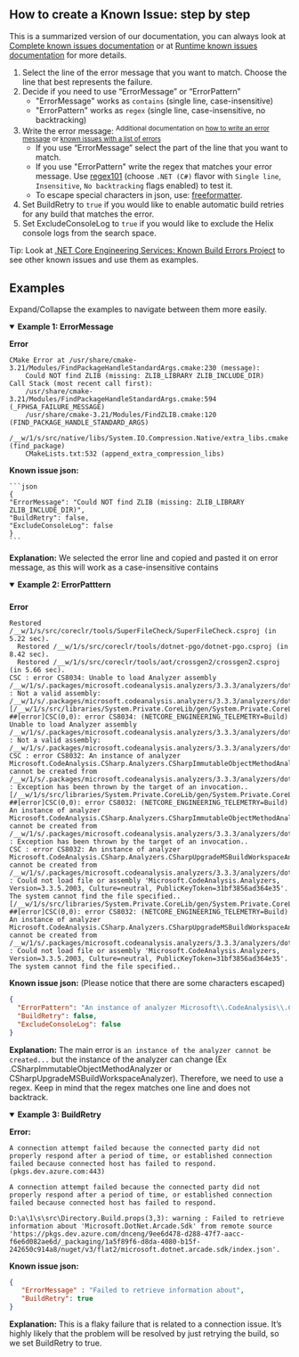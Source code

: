 ## How to create a Known Issue: step by step
This is a summarized version of our documentation, you can always look at [Complete known issues documentation](https://github.com/dotnet/arcade/blob/main/Documentation/Projects/Build%20Analysis/KnownIssues.md#filling-out-known-issues-json-blob) or at [Runtime known issues documentation](https://github.com/dotnet/runtime/blob/main/docs/workflow/ci/failure-analysis.md) for more details.

1. Select the line of the error message that you want to match. Choose the line that best represents the failure.
1. Decide if you need to use “ErrorMessage” or “ErrorPattern”
    - "ErrorMessage" works as `contains` (single line, case-insensitive)
    - "ErrorPattern" works as `regex` (single line, case-insensitive, no backtracking)
1. Write the error message: <sup>  Additional documentation on [how to write an error message](https://github.com/dotnet/arcade/blob/main/Documentation/Projects/Build%20Analysis/KnownIssues.md#filling-out-known-issues-json-blob) or [known issues with a list of errors](https://github.com/dotnet/arcade/blob/main/Documentation/Projects/Build%20Analysis/KnownIssues.md#filling-out-known-issues-with-a-list-of-errors)</sup>
    - If you use “ErrorMessage” select the part of the line that you want to match.
    - If you use "ErrorPattern" write the regex that matches your error message. Use [regex101](https://regex101.com/) (choose `.NET (C#)` flavor with `Single line`, `Insensitive`, `No backtracking` flags enabled) to test it.
    - To escape special characters in json, use: [freeformatter](https://www.freeformatter.com/json-escape.html).
1. Set BuildRetry to `true` if you would like to enable automatic build retries for any build that matches the error.
1. Set ExcludeConsoleLog to `true` if you would like to exclude the Helix console logs from the search space. 

Tip: Look at [.NET Core Engineering Services: Known Build Errors Project](https://github.com/orgs/dotnet/projects/111/views/2) to see other known issues and use them as examples.

## Examples
Expand/Collapse the examples to navigate between them more easily.

<details open>
  <summary><b>Example 1: ErrorMessage</b></summary>
  
**Error**
```
CMake Error at /usr/share/cmake-3.21/Modules/FindPackageHandleStandardArgs.cmake:230 (message):
    Could NOT find ZLIB (missing: ZLIB_LIBRARY ZLIB_INCLUDE_DIR)
Call Stack (most recent call first):
    /usr/share/cmake-3.21/Modules/FindPackageHandleStandardArgs.cmake:594 (_FPHSA_FAILURE_MESSAGE)
    /usr/share/cmake-3.21/Modules/FindZLIB.cmake:120 (FIND_PACKAGE_HANDLE_STANDARD_ARGS)
    /__w/1/s/src/native/libs/System.IO.Compression.Native/extra_libs.cmake:12 (find_package)
    CMakeLists.txt:532 (append_extra_compression_libs)

```

**Known issue json:**

    ```json
    {
    "ErrorMessage": "Could NOT find ZLIB (missing: ZLIB_LIBRARY ZLIB_INCLUDE_DIR)",
    "BuildRetry": false,
    "ExcludeConsoleLog": false
    }
    ```

**Explanation:**
We selected the error line and copied and pasted it on error message, as this will work as a case-insensitive contains 
</details>

<details open>
  <summary><b>Example 2: ErrorPatttern</b></summary>


### 
**Error**
```
Restored /__w/1/s/src/coreclr/tools/SuperFileCheck/SuperFileCheck.csproj (in 5.22 sec).
  Restored /__w/1/s/src/coreclr/tools/dotnet-pgo/dotnet-pgo.csproj (in 8.42 sec).
  Restored /__w/1/s/src/coreclr/tools/aot/crossgen2/crossgen2.csproj (in 5.66 sec).
CSC : error CS8034: Unable to load Analyzer assembly /__w/1/s/.packages/microsoft.codeanalysis.analyzers/3.3.3/analyzers/dotnet/cs/Microsoft.CodeAnalysis.Analyzers.dll : Not a valid assembly: /__w/1/s/.packages/microsoft.codeanalysis.analyzers/3.3.3/analyzers/dotnet/cs/Microsoft.CodeAnalysis.Analyzers.dll [/__w/1/s/src/libraries/System.Private.CoreLib/gen/System.Private.CoreLib.Generators.csproj]
##[error]CSC(0,0): error CS8034: (NETCORE_ENGINEERING_TELEMETRY=Build) Unable to load Analyzer assembly /__w/1/s/.packages/microsoft.codeanalysis.analyzers/3.3.3/analyzers/dotnet/cs/Microsoft.CodeAnalysis.Analyzers.dll : Not a valid assembly: /__w/1/s/.packages/microsoft.codeanalysis.analyzers/3.3.3/analyzers/dotnet/cs/Microsoft.CodeAnalysis.Analyzers.dll
CSC : error CS8032: An instance of analyzer Microsoft.CodeAnalysis.CSharp.Analyzers.CSharpImmutableObjectMethodAnalyzer cannot be created from /__w/1/s/.packages/microsoft.codeanalysis.analyzers/3.3.3/analyzers/dotnet/cs/Microsoft.CodeAnalysis.CSharp.Analyzers.dll : Exception has been thrown by the target of an invocation.. [/__w/1/s/src/libraries/System.Private.CoreLib/gen/System.Private.CoreLib.Generators.csproj]
##[error]CSC(0,0): error CS8032: (NETCORE_ENGINEERING_TELEMETRY=Build) An instance of analyzer Microsoft.CodeAnalysis.CSharp.Analyzers.CSharpImmutableObjectMethodAnalyzer cannot be created from /__w/1/s/.packages/microsoft.codeanalysis.analyzers/3.3.3/analyzers/dotnet/cs/Microsoft.CodeAnalysis.CSharp.Analyzers.dll : Exception has been thrown by the target of an invocation..
CSC : error CS8032: An instance of analyzer Microsoft.CodeAnalysis.CSharp.Analyzers.CSharpUpgradeMSBuildWorkspaceAnalyzer cannot be created from /__w/1/s/.packages/microsoft.codeanalysis.analyzers/3.3.3/analyzers/dotnet/cs/Microsoft.CodeAnalysis.CSharp.Analyzers.dll : Could not load file or assembly 'Microsoft.CodeAnalysis.Analyzers, Version=3.3.5.2003, Culture=neutral, PublicKeyToken=31bf3856ad364e35'. The system cannot find the file specified.. [/__w/1/s/src/libraries/System.Private.CoreLib/gen/System.Private.CoreLib.Generators.csproj]
##[error]CSC(0,0): error CS8032: (NETCORE_ENGINEERING_TELEMETRY=Build) An instance of analyzer Microsoft.CodeAnalysis.CSharp.Analyzers.CSharpUpgradeMSBuildWorkspaceAnalyzer cannot be created from /__w/1/s/.packages/microsoft.codeanalysis.analyzers/3.3.3/analyzers/dotnet/cs/Microsoft.CodeAnalysis.CSharp.Analyzers.dll : Could not load file or assembly 'Microsoft.CodeAnalysis.Analyzers, Version=3.3.5.2003, Culture=neutral, PublicKeyToken=31bf3856ad364e35'. The system cannot find the file specified..
```

**Known issue json:**
(Please notice that there are some characters escaped)

```json
{
  "ErrorPattern": "An instance of analyzer Microsoft\\.CodeAnalysis\\.CSharp\\.Analyzers\\..* cannot be created from",
  "BuildRetry": false,
  "ExcludeConsoleLog": false
}
```

**Explanation:**
 The main error is `an instance of the analyzer cannot be created...` but the instance of the analyzer can change (Ex .CSharpImmutableObjectMethodAnalyzer or CSharpUpgradeMSBuildWorkspaceAnalyzer). Therefore, we need to use a regex. Keep in mind that the regex matches one line and does not backtrack. 
</details>

<details open>
  <summary><b>Example 3: BuildRetry</b></summary>

**Error:**

```
A connection attempt failed because the connected party did not properly respond after a period of time, or established connection failed because connected host has failed to respond. (pkgs.dev.azure.com:443)

A connection attempt failed because the connected party did not properly respond after a period of time, or established connection failed because connected host has failed to respond.

D:\a\1\s\src\Directory.Build.props(3,3): warning : Failed to retrieve information about 'Microsoft.DotNet.Arcade.Sdk' from remote source 'https://pkgs.dev.azure.com/dnceng/9ee6d478-d288-47f7-aacc-f6e6d082ae6d/_packaging/1a5f89f6-d8da-4080-b15f-242650c914a8/nuget/v3/flat2/microsoft.dotnet.arcade.sdk/index.json'.
  ```

**Known issue json:**

```json
{
   "ErrorMessage" : "Failed to retrieve information about",
   "BuildRetry": true
}
```

**Explanation:** This is a flaky failure that is related to a connection issue. It’s highly likely that the problem will be resolved by just retrying the build, so we set BuildRetry to true.

</details>
